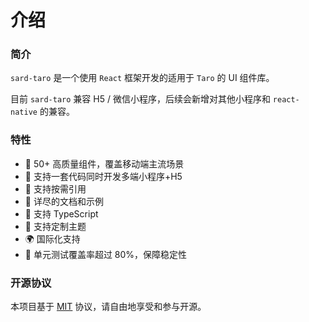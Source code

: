 # 介绍

### 简介

`sard-taro` 是一个使用 `React` 框架开发的适用于 `Taro` 的 UI 组件库。

目前 `sard-taro` 兼容 H5 / 微信小程序，后续会新增对其他小程序和 `react-native` 的兼容。

### 特性

- 🚀 50+ 高质量组件，覆盖移动端主流场景
- 💪 支持一套代码同时开发多端小程序+H5
- 🍭 支持按需引用
- 📖 详尽的文档和示例
- 💪 支持 TypeScript
- 🍭 支持定制主题
- 🌍 国际化支持
- 🍭 单元测试覆盖率超过 80%，保障稳定性

### 开源协议

本项目基于 [MIT](https://zh.wikipedia.org/wiki/MIT%E8%A8%B1%E5%8F%AF%E8%AD%89) 协议，请自由地享受和参与开源。
